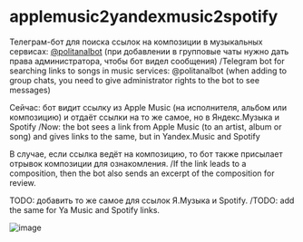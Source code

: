 # applemusic2yandexmusic2spotify
Телеграм-бот для поиска ссылок на композиции в музыкальных сервисах: [@politanalbot](https://t.me/politanalbot) (при добавлении в групповые чаты нужно дать права администратора, чтобы бот видел сообщения)
/Telegram bot for searching links to songs in music services: @politanalbot (when adding to group chats, you need to give administrator rights to the bot to see messages)

Сейчас: бот видит ссылку из Apple Music (на исполнителя, альбом или композицию) и отдаёт ссылки на то же самое, но в Яндекс.Музыка и Spotify
/Now: the bot sees a link from Apple Music (to an artist, album or song) and gives links to the same, but in Yandex.Music and Spotify

В случае, если ссылка ведёт на композицию, то бот также присылает отрывок композиции для ознакомления.
/If the link leads to a composition, then the bot also sends an excerpt of the composition for review.

TODO: добавить то же самое для ссылок Я.Музыка и Spotify.
/TODO: add the same for Ya Music and Spotify links.

![image](https://user-images.githubusercontent.com/23462215/117817839-6f22a980-b281-11eb-96a7-6899b553a333.png)
